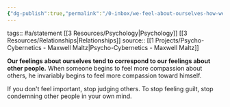 ```yaml
---
{"dg-publish":true,"permalink":"/0-inbox/we-feel-about-ourselves-how-we-feel-about-others/"}
---
```


tags:: #a/statement [[3 Resources/Psychology\|Psychology]] [[3 Resources/Relationships\|Relationships]] 
source:: [[1 Projects/Psycho-Cybernetics - Maxwell Maltz\|Psycho-Cybernetics - Maxwell Maltz]]

**Our feelings about ourselves tend to correspond to our feelings about other people.** When someone begins to feel more compassion about others, he invariably begins to feel more compassion toward himself.

If you don't feel important, stop judging others.
To stop feeling guilt, stop condemning other people in your own mind.